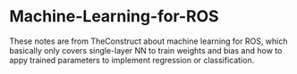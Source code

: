 # Machine-Learning-for-ROS
These notes are from TheConstruct about machine learning for ROS, which basically only covers single-layer NN to train weights and bias and how to appy trained parameters to implement regression or classification.
